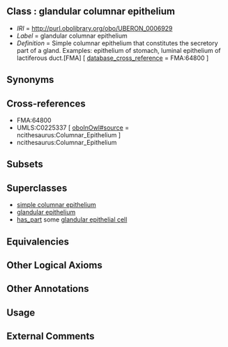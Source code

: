 
## Class : glandular columnar epithelium

 * *IRI* = http://purl.obolibrary.org/obo/UBERON_0006929
 * *Label* = glandular columnar epithelium
 * *Definition* = Simple columnar epithelium that constitutes the secretory part of a gland. Examples: epithelium of stomach, luminal epithelium of lactiferous duct.[FMA] [ [database_cross_reference](../../ef/oboInOwl#hasDbXref.md) = FMA:64800 ]

## Synonyms


## Cross-references

 * FMA:64800
 * UMLS:C0225337 [ [oboInOwl#source](../../ce/oboInOwl#source.md) = ncithesaurus:Columnar_Epithelium ]
 * ncithesaurus:Columnar_Epithelium

## Subsets


## Superclasses

 * [simple columnar epithelium](../../UBERON/85/UBERON_0000485.md)
 * [glandular epithelium](../../UBERON/99/UBERON_0006799.md)
 * [has_part](../../BFO/51/BFO_0000051.md) some [glandular epithelial cell](../../CL/50/CL_0000150.md)

## Equivalencies


## Other Logical Axioms


## Other Annotations


## Usage


## External Comments

